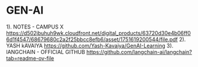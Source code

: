 # GEN-AI

1). NOTES - CAMPUS X
https://d502jbuhuh9wk.cloudfront.net/digital_products/63720d30e4b06ff06d1f4547/68679680c2a2f25bbcc8efb6/asset/1751619200544/file.pdf
2). YASH kAVAIYA
https://github.com/Yash-Kavaiya/GenAI-Learning
3). lANGCHAIN - OFFICIAL GITHUB
https://github.com/langchain-ai/langchain?tab=readme-ov-file                     
      
               
                 
           
          
                 
